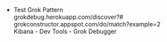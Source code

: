 - Test Grok Pattern <br>
grokdebug.herokuapp.com/discover?#<br>
grokconstructor.appspot.com/do/match?example=2<br>
Kibana - Dev Tools - Grok Debugger<br>

